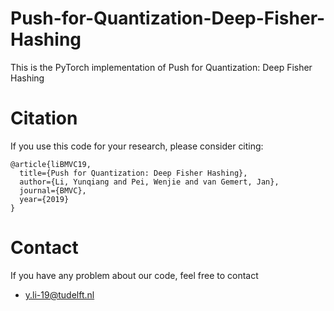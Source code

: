 # Push-for-Quantization-Deep-Fisher-Hashing
This is the PyTorch implementation of Push for Quantization: Deep Fisher Hashing

# Citation
If you use this code for your research, please consider citing:

```
@article{liBMVC19,
  title={Push for Quantization: Deep Fisher Hashing},
  author={Li, Yunqiang and Pei, Wenjie and van Gemert, Jan},
  journal={BMVC},
  year={2019}
}
```

# Contact
If you have any problem about our code, feel free to contact

 - y.li-19@tudelft.nl


